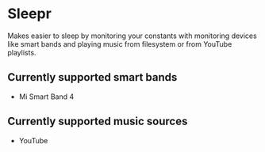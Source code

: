 # Sleepr

Makes easier to sleep by monitoring your constants with monitoring devices like smart bands and playing music from filesystem or from YouTube playlists.

## Currently supported smart bands
  * Mi Smart Band 4

## Currently supported music sources
  * YouTube
